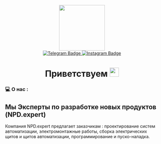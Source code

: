 <div id="header" align="center">
  <img src="https://emojipedia-us.s3.amazonaws.com/source/microsoft-teams/337/ninja_light-skin-tone_1f977-1f3fb_1f3fb.png" width="150"/>
</div>

<div id="badges" align="center">
  <a href="t.me/npdexpert">
    <img src="https://img.shields.io/badge/Telegram-blue?style=for-the-badge&logo=telegram&logoColor=white" alt="Telegram Badge"/>
  </a>
  <a href="url">
    <img src="https://img.shields.io/badge/instagram-red?style=for-the-badge&logo=instagram&logoColor=white" alt="Instagram Badge"/>
  </a>
    <br>
    <img src="https://komarev.com/ghpvc/?username=npd-expert&style=for-the-badge&color=blue" alt=""/>
  </a>
</div>

<h1 align="center">
Приветствуем
<img src="https://media.giphy.com/media/hvRJCLFzcasrR4ia7z/giphy.gif" width="30px"/>
</h1>

### :computer: О нас :

Мы Эксперты по разработке новых продуктов (NPD.expert)
---
Компания NPD.expert предлагает заказчикам : проектирование систем автоматизации, электромонтажные работы, сборка электрических щитов и щитов автоматизации, программирование и пуско-наладка.
